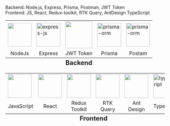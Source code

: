 Backend: Node.js, Express, Prisma, Postman, JWT Token
<br/>
Frontend: JS, React, Redux-toolkit, RTK Query, AntDesign TypeScript 


<table>
  <tr>
    <td><img style="width: 75px" src="https://cdn0.iconfinder.com/data/icons/long-shadow-web-icons/512/nodejs-512.png" /></td>    
    <td><img style="width: 75px" src="https://img.icons8.com/office/160/express-js.png" alt="express-js"/></td>    
    <td><img style="width: 85px" src="https://img.icons8.com/color/96/java-web-token.png" /></td>
    <td><img style="width: 75px" src="https://img.icons8.com/color/96/prisma-orm.png" alt="prisma-orm" /></td>
    <td><img style="width: 75px" src="https://img.icons8.com/external-tal-revivo-color-tal-revivo/96/external-postman-is-the-only-complete-api-development-environment-logo-color-tal-revivo.png" alt="prisma-orm" /></td>

  </tr>
  <tr>
    <td style="text-align: center;">NodeJs</td>    
    <td style="text-align: center;">Express</td>
    <td style="text-align: center;">JWT Token</td>
    <td style="text-align: center;">Prisma</td>
    <td style="text-align: center;">Postam</td>
    
  </tr>
  <tfoot>
    <tr>
      <td colspan="7" style="text-align: center; font-size: 20px; font-weight: bold">Backend</td>
    </tr>
  </tfoot>
</table>

<table>
  <tr>
    <td><img style="width: 75px" src="https://cdn4.iconfinder.com/data/icons/logos-and-brands/512/187_Js_logo_logos-1024.png" /></td>    
    <td><img style="width: 75px" src="https://cdn4.iconfinder.com/data/icons/logos-3/600/React.js_logo-1024.png" /></td>    
    <td><img style="width: 75px" src="https://img.icons8.com/?size=512&id=jD-fJzVguBmw&format=png" /></td>
    <td><img style="width: 75px" src="https://img.icons8.com/?size=512&id=jD-fJzVguBmw&format=png" /></td>
    <td><img style="width: 75px" src="https://camo.githubusercontent.com/70ec62b59182d7ecbc34f6cfe6f043d6ca17b133c398871ef1cdab0fa4d1e424/68747470733a2f2f67772e616c697061796f626a656374732e636f6d2f7a6f732f726d73706f7274616c2f4b4470677667754d704766716148506a6963524b2e737667" /></td>    
    <td><img style="width: 75px" src="https://img.icons8.com/color/144/typescript.png" alt="typescript" /></td>

  </tr>
  <tr>
    <td style="text-align: center;">JavaScript</td>    
    <td style="text-align: center;">React</td>
    <td style="text-align: center;">Redux Toolkit</td>
    <td style="text-align: center;">RTK Query</td>
    <td style="text-align: center;">Ant Design</td>
    <td style="text-align: center;">TypeScript</td>

  </tr>
  <tfoot>
    <tr>
      <td colspan="7" style="text-align: center; font-size: 20px; font-weight: bold">Frontend</td>
    </tr>
  </tfoot>
</table>

